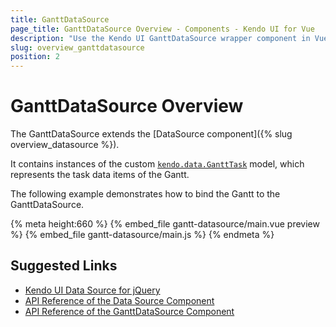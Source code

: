 ```yaml
---
title: GanttDataSource
page_title: GanttDataSource Overview - Components - Kendo UI for Vue
description: "Use the Kendo UI GanttDataSource wrapper component in Vue projects."
slug: overview_ganttdatasource
position: 2
---
```


<div><WrapperBanner></WrapperBanner></div>

# GanttDataSource Overview

The GanttDataSource extends the [DataSource component]({% slug overview_datasource %}).

It contains instances of the custom [`kendo.data.GanttTask`](https://docs.telerik.com/kendo-ui/api/javascript/data/gantttask) model, which represents the task data items of the Gantt.

The following example demonstrates how to bind the Gantt to the GanttDataSource.

{% meta height:660 %}
{% embed_file gantt-datasource/main.vue preview %}
{% embed_file gantt-datasource/main.js %}
{% endmeta %}


## Suggested Links

* [Kendo UI Data Source for jQuery](https://docs.telerik.com/kendo-ui/framework/datasource/overview)
* [API Reference of the Data Source Component](https://docs.telerik.com/kendo-ui/api/javascript/data/datasource)
* [API Reference of the GanttDataSource Component](https://docs.telerik.com/kendo-ui/api/javascript/data/ganttdatasource)
